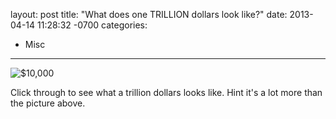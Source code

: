 layout: post
title:  "What does one TRILLION dollars look like?"
date:   2013-04-14 11:28:32 -0700
categories:
  - Misc
---

  ![$10,000](/attachments/638482a95e885b41eb09f16481802b17/image.png) 

 Click through to see what a trillion dollars looks like. Hint it's a lot more than the picture above.

